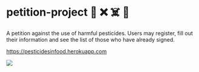 # petition-project :apple: :x: :skull_and_crossbones: :memo:
A petition against the use of harmful pesticides. Users may register, fill out their information and see the list of those who have already signed.

https://pesticidesinfood.herokuapp.com

![](public/video.gif)
